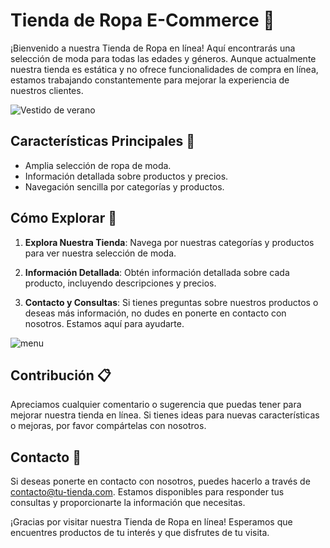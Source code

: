# Tienda de Ropa E-Commerce 🥼

¡Bienvenido a nuestra Tienda de Ropa en línea! Aquí encontrarás una selección de moda para todas las edades y géneros. Aunque actualmente nuestra tienda es estática y no ofrece funcionalidades de compra en línea, estamos trabajando constantemente para mejorar la experiencia de nuestros clientes.

![Vestido de verano](https://i.imgur.com/M4JsW3G.jpg)


## Características Principales 🛒

- Amplia selección de ropa de moda.
- Información detallada sobre productos y precios.
- Navegación sencilla por categorías y productos.

## Cómo Explorar 👟

1. **Explora Nuestra Tienda**: Navega por nuestras categorías y productos para ver nuestra selección de moda.

2. **Información Detallada**: Obtén información detallada sobre cada producto, incluyendo descripciones y precios.

3. **Contacto y Consultas**: Si tienes preguntas sobre nuestros productos o deseas más información, no dudes en ponerte en contacto con nosotros. Estamos aquí para ayudarte.

![menu](https://i.imgur.com/X7cYLdf.jpg)

## Contribución 📋

Apreciamos cualquier comentario o sugerencia que puedas tener para mejorar nuestra tienda en línea. Si tienes ideas para nuevas características o mejoras, por favor compártelas con nosotros.

## Contacto 📩

Si deseas ponerte en contacto con nosotros, puedes hacerlo a través de [contacto@tu-tienda.com](mailto:antoniomora.gimenez.com). Estamos disponibles para responder tus consultas y proporcionarte la información que necesitas.

¡Gracias por visitar nuestra Tienda de Ropa en línea! Esperamos que encuentres productos de tu interés y que disfrutes de tu visita.

